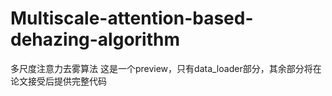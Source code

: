 # Multiscale-attention-based-dehazing-algorithm
多尺度注意力去雾算法
这是一个preview，只有data_loader部分，其余部分将在论文接受后提供完整代码
